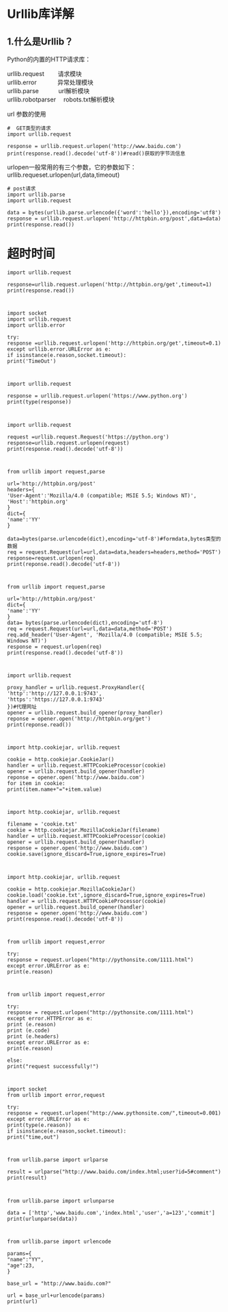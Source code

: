 # **Urllib库详解**
  
## 1.什么是Urllib？  

Python的内置的HTTP请求库：  

urllib.request&ensp;&ensp;&ensp;&ensp; 请求模块  
urllib.error&ensp;&ensp;&ensp;&ensp;&ensp;&ensp;&ensp;异常处理模块  
urllib.parse&ensp;&ensp;&ensp;&ensp;&ensp;&ensp;      url解析模块  
urllib.robotparser&ensp;&ensp;  robots.txt解析模块    

url 参数的使用  
    
    #  GET类型的请求
    import urllib.request
    
    response = urllib.request.urlopen('http://www.baidu.com')
    print(response.read().decode('utf-8'))#read()获取的字节流信息

urlopen一般常用的有三个参数，它的参数如下：  
urllib.requeset.urlopen(url,data,timeout)

    # post请求
    import urllib.parse
    import urllib.request
    
    data = bytes(urllib.parse.urlencode({'word':'hello'}),encoding='utf8')
    response = urllib.request.urlopen('http://httpbin.org/post',data=data)
    print(response.read())

# 超时时间
    import urllib.request
    
    response=urllib.request.urlopen('http://httpbin.org/get',timeout=1)
    print(response.read())

#
    import socket
    import urllib.request
    import urllib.error
    
    try:
    response =urllib.request.urlopen('http://httpbin.org/get',timeout=0.1)
    except urllib.error.URLError as e:
    if isinstance(e.reason,socket.timeout):
    print('TimeOut')
    
#
    import urllib.request
    
    response = urllib.request.urlopen('https://www.python.org')
    print(type(response))

#
    import urllib.request
    
    request =urllib.request.Request('https://python.org')
    response=urllib.request.urlopen(request)
    print(response.read().decode('utf-8'))
    
#
    from urllib import request,parse
    
    url='http://httpbin.org/post'
    headers={
    'User-Agent':'Mozilla/4.0 (compatible; MSIE 5.5; Windows NT)',
    'Host':'httpbin.org'
    }
    dict={
    'name':'YY'
    }
    
    data=bytes(parse.urlencode(dict),encoding='utf-8')#formdata,bytes类型的数据
    req = request.Request(url=url,data=data,headers=headers,method='POST')
    response=request.urlopen(req)
    print(reponse.read().decode('utf-8'))
#    
    from urllib import request,parse
    
    url='http://httpbin.org/post'
    dict={
    'name':'YY'
    }
    data= bytes(parse.urlencode(dict),encoding='utf-8')
    req = request.Request(url=url,data=data,method='POST')
    req.add_header('User-Agent', 'Mozilla/4.0 (compatible; MSIE 5.5; Windows NT)')
    response = request.urlopen(req)
    print(response.read().decode('utf-8'))
#    
    import urllib.request
    
    proxy_handler = urllib.request.ProxyHandler({
    'http':'http://127.0.0.1:9743',
    'https':'https://127.0.0.1:9743'
    })#代理网址
    opener = urllib.request.build_opener(proxy_handler)
    reponse = opener.open('http://httpbin.org/get')
    print(reponse.read())
#    
    import http.cookiejar, urllib.request
    
    cookie = http.cookiejar.CookieJar()
    handler = urllib.request.HTTPCookieProcessor(cookie)
    opener = urllib.request.build_opener(handler)
    reponse = opener.open('http://www.baidu.com')
    for item in cookie:
    print(item.name+"="+item.value)
#    
    import http.cookiejar, urllib.request
    
    filename = 'cookie.txt'
    cookie = http.cookiejar.MozillaCookieJar(filename)
    handler = urllib.request.HTTPCookieProcessor(cookie)
    opener = urllib.request.build_opener(handler)
    response = opener.open('http://www.baidu.com')
    cookie.save(ignore_discard=True,ignore_expires=True)
#    
    import http.cookiejar, urllib.request
    
    cookie = http.cookiejar.MozillaCookieJar()
    cookie.load('cookie.txt',ignore_discard=True,ignore_expires=True)
    handler = urllib.request.HTTPCookieProcessor(cookie)
    opener = urllib.request.build_opener(handler)
    response = opener.open('http://www.baidu.com')
    print(response.read().decode('utf-8'))
#    
    from urllib import request,error
    
    try:
    response = request.urlopen("http://pythonsite.com/1111.html")
    except error.URLError as e:
    print(e.reason)
#    
    from urllib import request,error
    
    try:
    response = request.urlopen("http://pythonsite.com/1111.html")
    except error.HTTPError as e:
    print (e.reason)
    print (e.code)
    print (e.headers)
    except error.URLError as e:
    print(e.reason)
    
    else:
    print("request successfully!")
    
#    
    import socket
    from urllib import error,request
    
    try:
    response = request.urlopen("http://www.pythonsite.com/",timeout=0.001)
    except error.URLError as e:
    print(type(e.reason))
    if isinstance(e.reason,socket.timeout):
    print("time,out")
#    
    from urllib.parse import urlparse
    
    result = urlparse("http://www.baidu.com/index.html;user?id=5#comment")
    print(result)
#    
    from urllib.parse import urlunparse
    
    data = ['http','www.baidu.com','index.html','user','a=123','commit']
    print(urlunparse(data))
#    
    from urllib.parse import urlencode
    
    params={
    "name":"YY",
    "age":23,
    }
    
    base_url = "http://www.baidu.com?"
    
    url = base_url+urlencode(params)
    print(url)